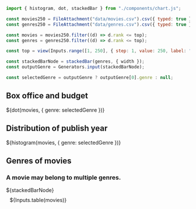 ```js
import { histogram, dot, stackedBar } from "./components/chart.js";
```

```js
const movies250 = FileAttachment("data/movies.csv").csv({ typed: true });
const genres250 = FileAttachment("data/genres.csv").csv({ typed: true });
```

```js
const movies = movies250.filter((d) => d.rank <= top);
const genres = genres250.filter((d) => d.rank <= top);
```

```js
const top = view(Inputs.range([1, 250], { step: 1, value: 250, label: "Top" }));
```

```js
const stackedBarNode = stackedBar(genres, { width });
const outputGenre = Generators.input(stackedBarNode);
```

```js
const selectedGenre = outputGenre ? outputGenre[0].genre : null;
```

<div class="grid grid-cols-2">
  <div class="card">
    <h2>Box office and budget</h2>
    ${dot(movies, { genre: selectedGenre })}
  </div>
  <div class="card">
    <h2>Distribution of publish year</h2>
    ${histogram(movies, { genre: selectedGenre })}
  </div>
</div>
<div class="card">
  <h2>Genres of movies</h2>
  <h3>A movie may belong to multiple genres.</h3>
  ${stackedBarNode}
</div>

<div class="card" style="padding: 10px;">
  ${Inputs.table(movies)}
</div>
